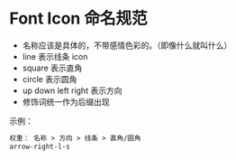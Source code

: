 # Font Icon 命名规范

- 名称应该是具体的，不带感情色彩的。（即像什么就叫什么）
- line 表示线条 icon
- square 表示直角
- circle 表示圆角
- up down left right 表示方向
- 修饰词统一作为后缀出现

示例：

```md
权重： 名称 > 方向 > 线条 > 直角/圆角
arrow-right-l-s
```
